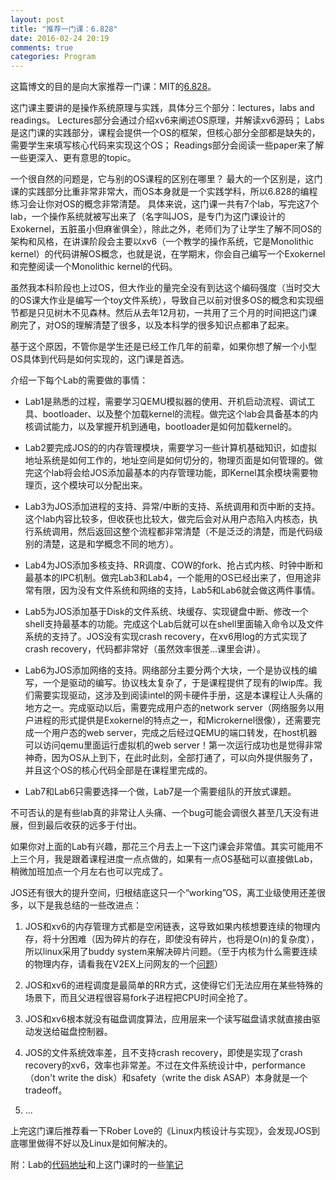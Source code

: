 ```yaml
---
layout: post
title: "推荐一门课：6.828"
date: 2016-02-24 20:19
comments: true
categories: Program
---
```


这篇博文的目的是向大家推荐一门课：MIT的[6.828](https://pdos.csail.mit.edu/6.828/2014/index.html)。

这门课主要讲的是操作系统原理与实践，具体分三个部分：lectures，labs and readings。
Lectures部分会通过介绍xv6来阐述OS原理，并解读xv6源码；
Labs是这门课的实践部分，课程会提供一个OS的框架，但核心部分全部都是缺失的，需要学生来填写核心代码来实现这个OS；
Readings部分会阅读一些paper来了解一些更深入、更有意思的topic。

<!-- more -->
一个很自然的问题是，它与别的OS课程的区别在哪里？
最大的一个区别是，这门课的实践部分比重非常非常大，而OS本身就是一个实践学科，所以6.828的编程练习会让你对OS的概念非常清楚。
具体来说，这门课一共有7个lab，写完这7个lab，一个操作系统就被写出来了（名字叫JOS，是专门为这门课设计的Exokernel，五脏虽小但麻雀俱全），除此之外，老师们为了让学生了解不同OS的架构和风格，在讲课阶段会主要以xv6（一个教学的操作系统，它是Monolithic kernel）的代码讲解OS概念，也就是说，在学期末，你会自己编写一个Exokernel和完整阅读一个Monolithic kernel的代码。

虽然我本科阶段也上过OS，但大作业的量完全没有到达这个编码强度（当时交大的OS课大作业是编写一个toy文件系统），导致自己以前对很多OS的概念和实现细节都是只见树木不见森林。然后从去年12月初，一共用了三个月的时间把这门课刷完了，对OS的理解清楚了很多，以及本科学的很多知识点都串了起来。

基于这个原因，不管你是学生还是已经工作几年的前辈，如果你想了解一个小型OS具体到代码是如何实现的，这门课是首选。

介绍一下每个Lab的需要做的事情：

* Lab1是熟悉的过程，需要学习QEMU模拟器的使用、开机启动流程、调试工具、bootloader、以及整个加载kernel的流程。做完这个lab会具备基本的内核调试能力，以及掌握开机到通电，bootloader是如何加载kernel的。

* Lab2要完成JOS的的内存管理模块，需要学习一些计算机基础知识，如虚拟地址系统是如何工作的，地址空间是如何切分的，物理页面是如何管理的。做完这个lab将会给JOS添加最基本的内存管理功能，即Kernel其余模块需要物理页，这个模块可以分配出来。

* Lab3为JOS添加进程的支持、异常/中断的支持、系统调用和页中断的支持。这个lab内容比较多，但收获也比较大，做完后会对从用户态陷入内核态，执行系统调用，然后返回这整个流程都非常清楚（不是泛泛的清楚，而是代码级别的清楚，这是和学概念不同的地方）。

* Lab4为JOS添加多核支持、RR调度、COW的fork、抢占式内核、时钟中断和最基本的IPC机制。做完Lab3和Lab4，一个能用的OS已经出来了，但用途非常有限，因为没有文件系统和网络的支持，Lab5和Lab6就会做这两件事情。

* Lab5为JOS添加基于Disk的文件系统、块缓存、实现键盘中断、修改一个shell支持最基本的功能。完成这个Lab后就可以在shell里面输入命令以及文件系统的支持了。JOS没有实现crash recovery，在xv6用log的方式实现了crash recovery，代码都非常好（虽然效率很差...课里会讲）。

* Lab6为JOS添加网络的支持。网络部分主要分两个大块，一个是协议栈的编写，一个是驱动的编写。协议栈太复杂了，于是课程提供了现有的lwip库。我们需要实现驱动，这涉及到阅读intel的网卡硬件手册，这是本课程让人头痛的地方之一。完成驱动以后，需要完成用户态的network server（网络服务以用户进程的形式提供是Exokernel的特点之一，和Microkernel很像），还需要完成一个用户态的web server，完成之后经过QEMU的端口转发，在host机器可以访问qemu里面运行虚拟机的web server！第一次运行成功也是觉得非常神奇，因为OS从上到下，在此时此刻，全部打通了，可以向外提供服务了，并且这个OS的核心代码全部是在课程里完成的。

* Lab7和Lab6只需要选择一个做，Lab7是一个需要组队的开放式课题。

不可否认的是有些lab真的非常让人头痛、一个bug可能会调很久甚至几天没有进展，但到最后收获的远多于付出。

如果你对上面的Lab有兴趣，那花三个月去上一下这门课会非常值。其实可能用不上三个月，我是跟着课程进度一点点做的，如果有一点OS基础可以直接做Lab，稍微加班加点一个月左右也可以完成了。

JOS还有很大的提升空间，归根结底这只一个“working”OS，离工业级使用还差很多，以下是我总结的一些改进点：

1. JOS和xv6的内存管理方式都是空闲链表，这导致如果内核想要连续的物理内存，将十分困难（因为碎片的存在，即使没有碎片，也将是O(n)的复杂度），所以linux采用了buddy system来解决碎片问题。（至于内核为什么需要连续的物理内存，请看我在V2EX上问网友的一个[问题](http://v2ex.com/t/256450)）

2. JOS和xv6的进程调度是最简单的RR方式，这使得它们无法应用在某些特殊的场景下，而且父进程很容易fork子进程把CPU时间全抢了。

3. JOS和xv6根本就没有磁盘调度算法，应用层来一个读写磁盘请求就直接由驱动发送给磁盘控制器。

4. JOS的文件系统效率差，且不支持crash recovery，即使是实现了crash recovery的xv6，效率也非常差。不过在文件系统设计中，performance（don't write the disk）和safety（write the disk ASAP）本身就是一个tradeoff。

5. ...

上完这门课后推荐看一下Rober Love的《Linux内核设计与实现》，会发现JOS到底哪里做得不好以及Linux是如何解决的。

附：Lab的[代码地址](https://github.com/zyearn/6.828-labs)和上这门课时的一些[笔记](https://github.com/zyearn/6.828-labs/blob/lab6/LabNotes)
